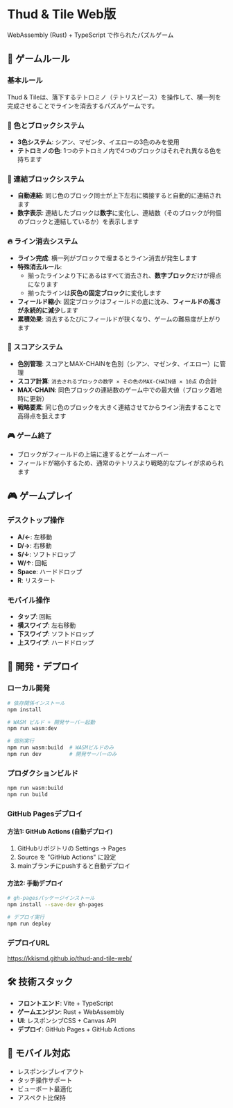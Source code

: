 # Thud & Tile Web版

WebAssembly (Rust) + TypeScript で作られたパズルゲーム

## 🧩 ゲームルール

### 基本ルール
Thud & Tileは、落下するテトロミノ（テトリスピース）を操作して、横一列を完成させることでラインを消去するパズルゲームです。

### 🎨 色とブロックシステム
- **3色システム**: シアン、マゼンタ、イエローの3色のみを使用
- **テトロミノの色**: 1つのテトロミノ内で4つのブロックはそれぞれ異なる色を持ちます

### 🔗 連結ブロックシステム
- **自動連結**: 同じ色のブロック同士が上下左右に隣接すると自動的に連結されます
- **数字表示**: 連結したブロックは**数字**に変化し、連結数（そのブロックが何個のブロックと連結しているか）を表示します

### 🔥 ライン消去システム
- **ライン完成**: 横一列がブロックで埋まるとライン消去が発生します
- **特殊消去ルール**: 
  - 揃ったラインより下にあるはすべて消去され、**数字ブロック**だけが得点になります
  - 揃ったラインは**灰色の固定ブロック**に変化します
- **フィールド縮小**: 固定ブロックはフィールドの底に沈み、**フィールドの高さが永続的に減少**します
- **累積効果**: 消去するたびにフィールドが狭くなり、ゲームの難易度が上がります

### 🎯 スコアシステム
- **色別管理**: スコアとMAX-CHAINを色別（シアン、マゼンタ、イエロー）に管理
- **スコア計算**: `消去されるブロックの数字 × その色のMAX-CHAIN値 × 10点` の合計
- **MAX-CHAIN**: 同色ブロックの連結数のゲーム中での最大値（ブロック着地時に更新）
- **戦略要素**: 同じ色のブロックを大きく連結させてからライン消去することで高得点を狙えます

### 🎮 ゲーム終了
- ブロックがフィールドの上端に達するとゲームオーバー
- フィールドが縮小するため、通常のテトリスより戦略的なプレイが求められます

## 🎮 ゲームプレイ

### デスクトップ操作
- **A/←**: 左移動
- **D/→**: 右移動  
- **S/↓**: ソフトドロップ
- **W/↑**: 回転
- **Space**: ハードドロップ
- **R**: リスタート

### モバイル操作
- **タップ**: 回転
- **横スワイプ**: 左右移動
- **下スワイプ**: ソフトドロップ
- **上スワイプ**: ハードドロップ

## 🚀 開発・デプロイ

### ローカル開発
```bash
# 依存関係インストール
npm install

# WASM ビルド + 開発サーバー起動
npm run wasm:dev

# 個別実行
npm run wasm:build  # WASMビルドのみ
npm run dev         # 開発サーバーのみ
```

### プロダクションビルド
```bash
npm run wasm:build
npm run build
```

### GitHub Pagesデプロイ

#### 方法1: GitHub Actions (自動デプロイ)
1. GitHubリポジトリの Settings → Pages
2. Source を "GitHub Actions" に設定
3. mainブランチにpushすると自動デプロイ

#### 方法2: 手動デプロイ
```bash
# gh-pagesパッケージインストール
npm install --save-dev gh-pages

# デプロイ実行
npm run deploy
```

### デプロイURL
https://kkismd.github.io/thud-and-tile-web/

## 🛠 技術スタック
- **フロントエンド**: Vite + TypeScript
- **ゲームエンジン**: Rust + WebAssembly
- **UI**: レスポンシブCSS + Canvas API
- **デプロイ**: GitHub Pages + GitHub Actions

## 📱 モバイル対応
- レスポンシブレイアウト
- タッチ操作サポート
- ビューポート最適化
- アスペクト比保持